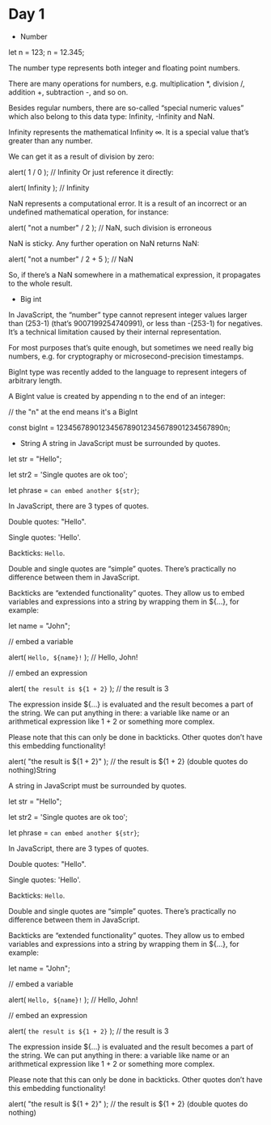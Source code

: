 # Day 1

- Number

let n = 123;
n = 12.345;

The number type represents both integer and floating point numbers.

There are many operations for numbers, e.g. multiplication *, division /, addition +, subtraction -, and so on.

Besides regular numbers, there are so-called “special numeric values” which also belong to this data type: Infinity, -Infinity and NaN.

Infinity represents the mathematical Infinity ∞. It is a special value that’s greater than any number.

We can get it as a result of division by zero:

alert( 1 / 0 ); // Infinity
Or just reference it directly:

alert( Infinity ); // Infinity

NaN represents a computational error. It is a result of an incorrect or an undefined mathematical operation, for instance:

alert( "not a number" / 2 ); // NaN, such division is erroneous

NaN is sticky. Any further operation on NaN returns NaN:

alert( "not a number" / 2 + 5 ); // NaN

So, if there’s a NaN somewhere in a mathematical expression, it propagates to the whole result.

- Big int

In JavaScript, the “number” type cannot represent integer values larger than (253-1) (that’s 9007199254740991), or less than -(253-1) for negatives. It’s a technical limitation caused by their internal representation.

For most purposes that’s quite enough, but sometimes we need really big numbers, e.g. for cryptography or microsecond-precision timestamps.

BigInt type was recently added to the language to represent integers of arbitrary length.

A BigInt value is created by appending n to the end of an integer:

// the "n" at the end means it's a BigInt

const bigInt = 1234567890123456789012345678901234567890n;

- String
A string in JavaScript must be surrounded by quotes.


let str = "Hello";

let str2 = 'Single quotes are ok too';

let phrase = `can embed another ${str}`;

In JavaScript, there are 3 types of quotes.

Double quotes: "Hello".

Single quotes: 'Hello'.

Backticks: `Hello`.

Double and single quotes are “simple” quotes. There’s practically no difference between them in JavaScript.

Backticks are “extended functionality” quotes. They allow us to embed variables and expressions into a string by wrapping them in ${…}, for example:

let name = "John";

// embed a variable

alert( `Hello, ${name}!` ); // Hello, John!

// embed an expression

alert( `the result is ${1 + 2}` ); // the result is 3

The expression inside ${…} is evaluated and the result becomes a part of the string. We can put anything in there: a variable like name or an arithmetical expression like 1 + 2 or something more complex.

Please note that this can only be done in backticks. Other quotes don’t have this embedding functionality!


alert( "the result is ${1 + 2}" ); // the result is ${1 + 2} (double quotes do nothing)String

A string in JavaScript must be surrounded by quotes.

let str = "Hello";

let str2 = 'Single quotes are ok too';

let phrase = `can embed another ${str}`;

In JavaScript, there are 3 types of quotes.


Double quotes: "Hello".

Single quotes: 'Hello'.

Backticks: `Hello`.

Double and single quotes are “simple” quotes. There’s practically no difference between them in JavaScript.

Backticks are “extended functionality” quotes. They allow us to embed variables and expressions into a string by wrapping them in ${…}, for example:

let name = "John";

// embed a variable

alert( `Hello, ${name}!` ); // Hello, John!

// embed an expression

alert( `the result is ${1 + 2}` ); // the result is 3

The expression inside ${…} is evaluated and the result becomes a part of the string. We can put anything in there: a variable like name or an arithmetical expression like 1 + 2 or something more complex.

Please note that this can only be done in backticks. Other quotes don’t have this embedding functionality!

alert( "the result is ${1 + 2}" ); // the result is ${1 + 2} (double quotes do nothing)